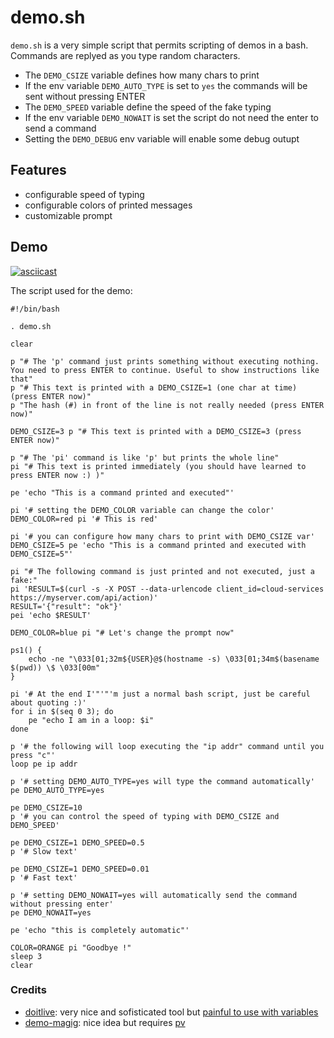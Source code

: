 # demo.sh

`demo.sh` is a very simple script that permits scripting of demos in a bash.
Commands are replyed as you type random characters.

- The `DEMO_CSIZE` variable defines how many chars to print
- If the env variable `DEMO_AUTO_TYPE` is set to `yes` the commands will be sent without pressing ENTER
- The `DEMO_SPEED` variable define the speed of the fake typing
- If the env variable `DEMO_NOWAIT` is set the script do not need the enter to send a command
- Setting the `DEMO_DEBUG` env variable will enable some debug outupt

## Features

- configurable speed of typing
- configurable colors of printed messages
- customizable prompt

## Demo

[![asciicast](https://asciinema.org/a/UwAbsPHCwbgfGflieV2vJQk5l.svg)](https://asciinema.org/a/UwAbsPHCwbgfGflieV2vJQk5l)

The script used for the demo:

```
#!/bin/bash

. demo.sh

clear

p "# The 'p' command just prints something without executing nothing. You need to press ENTER to continue. Useful to show instructions like that"
p "# This text is printed with a DEMO_CSIZE=1 (one char at time) (press ENTER now)"
p "The hash (#) in front of the line is not really needed (press ENTER now)"

DEMO_CSIZE=3 p "# This text is printed with a DEMO_CSIZE=3 (press ENTER now)"

p "# The 'pi' command is like 'p' but prints the whole line"
pi "# This text is printed immediately (you should have learned to press ENTER now :) )"

pe 'echo "This is a command printed and executed"'

pi '# setting the DEMO_COLOR variable can change the color'
DEMO_COLOR=red pi '# This is red'

pi '# you can configure how many chars to print with DEMO_CSIZE var'
DEMO_CSIZE=5 pe 'echo "This is a command printed and executed with DEMO_CSIZE=5"'

pi "# The following command is just printed and not executed, just a fake:"
pi 'RESULT=$(curl -s -X POST --data-urlencode client_id=cloud-services https://myserver.com/api/action)'
RESULT='{"result": "ok"}'
pei 'echo $RESULT'

DEMO_COLOR=blue pi "# Let's change the prompt now"

ps1() {
    echo -ne "\033[01;32m${USER}@$(hostname -s) \033[01;34m$(basename $(pwd)) \$ \033[00m"
}

pi '# At the end I'"'"'m just a normal bash script, just be careful about quoting :)'
for i in $(seq 0 3); do
    pe "echo I am in a loop: $i"
done

p '# the following will loop executing the "ip addr" command until you press "c"'
loop pe ip addr

p '# setting DEMO_AUTO_TYPE=yes will type the command automatically'
pe DEMO_AUTO_TYPE=yes

pe DEMO_CSIZE=10
p '# you can control the speed of typing with DEMO_CSIZE and DEMO_SPEED'

pe DEMO_CSIZE=1 DEMO_SPEED=0.5
p '# Slow text'

pe DEMO_CSIZE=1 DEMO_SPEED=0.01
p '# Fast text'

p '# setting DEMO_NOWAIT=yes will automatically send the command without pressing enter'
pe DEMO_NOWAIT=yes

pe 'echo "this is completely automatic"'

COLOR=ORANGE pi "Goodbye !"
sleep 3
clear
```

### Credits

- [doitlive](https://github.com/sloria/doitlive): very nice and sofisticated tool but [painful to use with variables](https://github.com/sloria/doitlive/issues/32)
- [demo-magig](https://github.com/paxtonhare/demo-magic): nice idea but requires [pv](http://www.ivarch.com/programs/pv.shtml)
